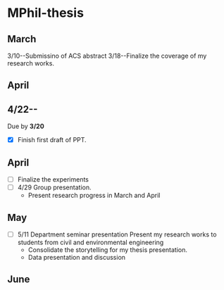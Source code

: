 # MPhil-thesis
## March
3/10--Submissino of ACS abstract
3/18--Finalize the coverage of my research works.
## April
4/22--
---
Due by __3/20__
* [x] Finish first draft of PPT.

## April
* [ ] Finalize the experiments
* [ ] 4/29 Group presentation.
  * Present research progress in March and April

## May
* [ ] 5/11 Department seminar presentation
  Present my research works to students from civil and environmental engineering
  * Consolidate the storytelling for my thesis presentation.
  *  Data presentation and discussion

## June



